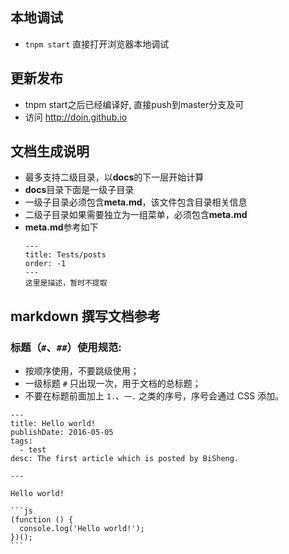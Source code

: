 ## 本地调试
- `tnpm start` 直接打开浏览器本地调试

## 更新发布
- tnpm start之后已经编译好, 直接push到master分支及可
- 访问 http://doin.github.io

## 文档生成说明

- 最多支持二级目录，以**docs**的下一层开始计算
- **docs**目录下面是一级子目录
- 一级子目录必须包含**meta.md**，该文件包含目录相关信息
- 二级子目录如果需要独立为一组菜单，必须包含**meta.md**
- **meta.md**参考如下
  ````
  ---
  title: Tests/posts
  order: -1
  ---
  这里是描述，暂时不提取
  ````


## markdown 撰写文档参考

### 标题（`#`、`##`）使用规范:

- 按顺序使用，不要跳级使用；
- 一级标题 `#` 只出现一次，用于文档的总标题；  
- 不要在标题前面加上 `1.`、`一.` 之类的序号，序号会通过 CSS 添加。

````
---
title: Hello world!
publishDate: 2016-05-05
tags:
  - test
desc: The first article which is posted by BiSheng.

---

Hello world!

```js
(function () {
  console.log('Hello world!');
})();
```
